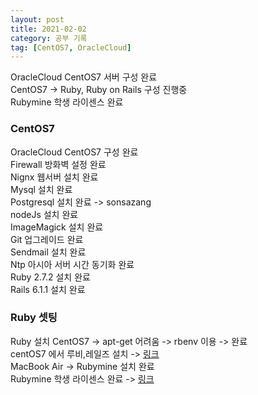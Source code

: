 ```yaml
---
layout: post
title: 2021-02-02
category: 공부 기록
tag: [CentOS7, OracleCloud]
---
```


OracleCloud CentOS7 서버 구성 완료<br>
CentOS7 -> Ruby, Ruby on Rails 구성 진행중<br>
Rubymine 학생 라이센스 완료<br>

### CentOS7

OracleCloud CentOS7 구성 완료<br> 
Firewall 방화벽 설정 완료<br>
Nignx 웹서버 설치 완료<br>
Mysql 설치 완료<br>
Postgresql 설치 완료 -> sonsazang<br>
nodeJs 설치 완료<br>
ImageMagick 설치 완료<br>
Git 업그레이드 완료<br>
Sendmail 설치 완료<br>
Ntp 아시아 서버 시간 동기화 완료<br>
Ruby 2.7.2 설치 완료<br>
Rails 6.1.1 설치 완료<br>

### Ruby 셋팅

Ruby 설치 
CentOS7 -> apt-get 어려움 -> rbenv 이용 -> 완료<br>
centOS7 에서 루비,레일즈 설치 -> [링크](https://jjeongil.tistory.com/1324)<br>
MacBook Air -> Rubymine 설치 완료<br>
Rubymine 학생 라이센스 완료 -> [링크](https://www.jetbrains.com/ko-kr/community/education/)<br>
